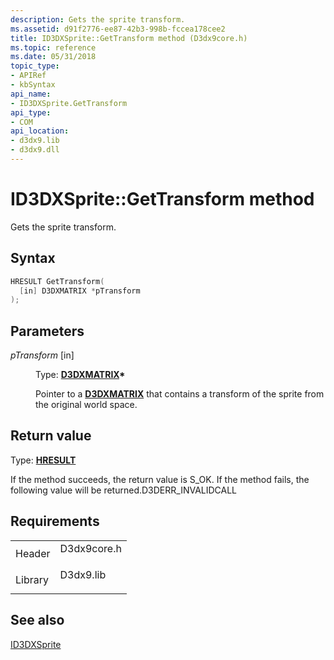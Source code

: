 ```yaml
---
description: Gets the sprite transform.
ms.assetid: d91f2776-ee87-42b3-998b-fccea178cee2
title: ID3DXSprite::GetTransform method (D3dx9core.h)
ms.topic: reference
ms.date: 05/31/2018
topic_type: 
- APIRef
- kbSyntax
api_name: 
- ID3DXSprite.GetTransform
api_type: 
- COM
api_location: 
- d3dx9.lib
- d3dx9.dll
---
```


# ID3DXSprite::GetTransform method

Gets the sprite transform.

## Syntax


```C++
HRESULT GetTransform(
  [in] D3DXMATRIX *pTransform
);
```



## Parameters

<dl> <dt>

*pTransform* \[in\]
</dt> <dd>

Type: **[**D3DXMATRIX**](d3dxmatrix.md)\***

Pointer to a [**D3DXMATRIX**](d3dxmatrix.md) that contains a transform of the sprite from the original world space.

</dd> </dl>

## Return value

Type: **[**HRESULT**](https://msdn.microsoft.com/library/Bb401631(v=MSDN.10).aspx)**

If the method succeeds, the return value is S\_OK. If the method fails, the following value will be returned.D3DERR\_INVALIDCALL

## Requirements



|                    |                                                                                        |
|--------------------|----------------------------------------------------------------------------------------|
| Header<br/>  | <dl> <dt>D3dx9core.h</dt> </dl> |
| Library<br/> | <dl> <dt>D3dx9.lib</dt> </dl>   |



## See also

<dl> <dt>

[ID3DXSprite](id3dxsprite.md)
</dt> </dl>

 

 




